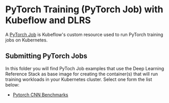 # PyTorch Training (PyTorch Job) with Kubeflow and DLRS

A [PyTorch Job](https://www.kubeflow.org/docs/components/pytorch/) is Kubeflow's custom resource used to run PyTorch training jobs on Kubernetes.

## Submitting PyTorch Jobs

In this folder you will find PyToch Job examples that use the Deep Learning Reference Stack as base image for creating the container(s) that will run training workloads in your Kubernetes cluster.
Select one form the list below:

* [Pytorch CNN Benchmarks](https://github.com/clearlinux/dockerfiles/tree/master/stacks/dlrs/kubeflow/dlrs-pytorchjob/pytorch_cnn_benchmarks)
